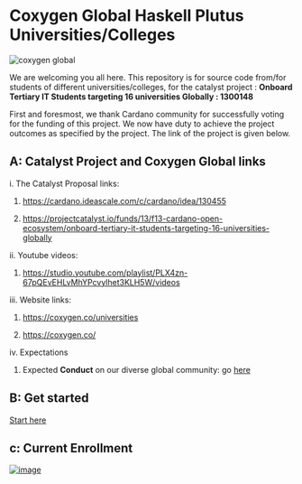 # Coxygen Global Haskell Plutus Universities/Colleges

![coxygen global](https://github.com/user-attachments/assets/18354423-1a5a-4734-8411-3614034c43b1)

We are welcoming you all here. This repository is for source code from/for students of different universities/colleges, for the catalyst project : **Onboard Tertiary IT Students targeting 16 universities Globally : 1300148**

First and foresmost, we thank Cardano community for successfully voting for the funding of this project. We now have duty to achieve the project outcomes as specified by the project. The link of the project is given below.

## A: Catalyst Project and Coxygen Global links

i. The Catalyst Proposal links:

1. https://cardano.ideascale.com/c/cardano/idea/130455

1. https://projectcatalyst.io/funds/13/f13-cardano-open-ecosystem/onboard-tertiary-it-students-targeting-16-universities-globally

ii. Youtube videos:

1. https://studio.youtube.com/playlist/PLX4zn-67pQEvEHLvMhYPcvylhet3KLH5W/videos

iii. Website links:

1. https://coxygen.co/universities

1. https://coxygen.co/

iv. Expectations 

1. Expected **Conduct** on our diverse global community: go [here](https://github.com/wimsio/universities/wiki/Expected-Conduct-or-Online-behaviour)

## B: Get started 

[Start here](https://github.com/wimsio/universities/wiki)

## c: Current Enrollment

[![image](https://github.com/user-attachments/assets/bb039156-def6-4382-8f20-af0795d44594)](https://coxygen.co/universities/enrolled-students.php)

